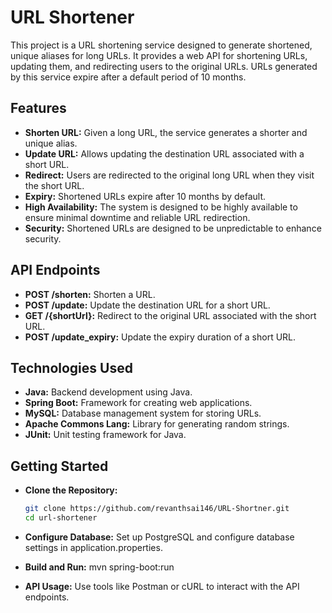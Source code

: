 # **URL Shortener**

This project is a URL shortening service designed to generate shortened, unique aliases for long URLs. It provides a web API for shortening URLs, updating them, and redirecting users to the original URLs. URLs generated by this service expire after a default period of 10 months.

## **Features**

- **Shorten URL:** Given a long URL, the service generates a shorter and unique alias.
- **Update URL:** Allows updating the destination URL associated with a short URL.
- **Redirect:** Users are redirected to the original long URL when they visit the short URL.
- **Expiry:** Shortened URLs expire after 10 months by default.
- **High Availability:** The system is designed to be highly available to ensure minimal downtime and reliable URL redirection.
- **Security:** Shortened URLs are designed to be unpredictable to enhance security.

## **API Endpoints**

- **POST /shorten:** Shorten a URL.
- **POST /update:** Update the destination URL for a short URL.
- **GET /{shortUrl}:** Redirect to the original URL associated with the short URL.
- **POST /update_expiry:** Update the expiry duration of a short URL.

## **Technologies Used**

- **Java:** Backend development using Java.
- **Spring Boot:** Framework for creating web applications.
- **MySQL:** Database management system for storing URLs.
- **Apache Commons Lang:** Library for generating random strings.
- **JUnit:** Unit testing framework for Java.

## **Getting Started**

- **Clone the Repository:**
  ```bash
  git clone https://github.com/revanthsai146/URL-Shortner.git
  cd url-shortener

- **Configure Database:**
Set up PostgreSQL and configure database settings in application.properties.

- **Build and Run:**
mvn spring-boot:run

- **API Usage:**
Use tools like Postman or cURL to interact with the API endpoints.
